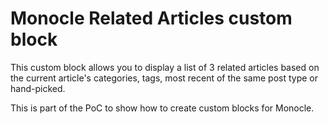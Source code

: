 # Monocle Related Articles custom block

This custom block allows you to display a list of 3 related articles based on the current article's categories, tags, most recent of the same post type or hand-picked.

This is part of the PoC to show how to create custom blocks for Monocle.
